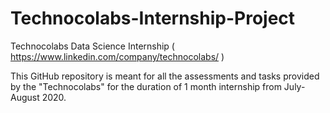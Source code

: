 # Technocolabs-Internship-Project
Technocolabs Data Science Internship ( https://www.linkedin.com/company/technocolabs/ )

This GitHub repository is meant for all the assessments and tasks provided by the "Technocolabs" for the duration of 1 month internship from July-August 2020.
